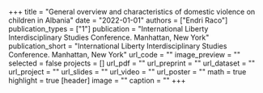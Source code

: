 +++
title = "General overview and characteristics of domestic violence on children   in Albania"
date = "2022-01-01"
authors = ["Endri Raco"]
publication_types = ["1"]
publication = "International Liberty Interdisciplinary Studies Conference.  Manhattan, New York"
publication_short = "International Liberty Interdisciplinary Studies Conference.  Manhattan, New York"
url_code = ""
image_preview = ""
selected = false
projects = []
url_pdf = ""
url_preprint = ""
url_dataset = ""
url_project = ""
url_slides = ""
url_video = ""
url_poster = ""
math = true
highlight = true
[header]
image = ""
caption = ""
+++
